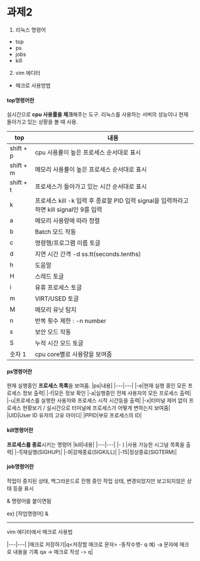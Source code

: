 # 과제2

1) 리눅스 명령어
* top
* ps
* jobs
* kill
2) vim 에디터
* 매크로 사용방법


#### top명령어란
실시간으로 **cpu 사용률을 체크**해주는 도구. 리눅스를 사용하는 서버의 성능이나 현재 돌아가고 있는 상황을 볼 때 사용.

|top|내용|
|---|---|
|shift + p|cpu 사용률이 높은 프로세스 순서대로 표시|
|shift + m|메모리 사용률이 높은 프로세스 순서대로 표시|
|shift + t|프로세스가 돌아가고 있는 시간 순서대로 표시|
|k|프로세스 kill -k 입력 후 종료할 PID 입력 signal을 입력하라고 하면 kill signal인 9를 입력|
|a|메모리 사용량에 따라 정렬|
|b|Batch 모드 작동|
|c|명령행/프로그램 이름 토글|
|d|지연 시간 간격 -d ss.tt(seconds.tenths)|
|h|도움말|
|H|스레드 토글|
|i|유휴 프로세스 토글|
|m|VIRT/USED 토글|
|M|메모리 유닛 탐지|
|n|반복 횟수 제한 : -n number|
|s|보안 모드 작동|
|S|누적 시간 모드 토글|
|숫자 1|cpu core별로 사용량을 보여줌|


#### ps명령어란
현재 실행중인 **프로세스 목록**을 보여줌.
|ps|내용|
|---|---|
|-e|현재 실행 중인 모든 프로세스 정보 출력|
|-f|모든 정보 확인
|-a|실행중인 전체 사용자의 모든 프로세스 출력|
|-u|프로세스를 실행한 사용자와 프로세스 시작 시간등을 출력|
|-x|터미널 제어 없이 프로세스 현황보기 / 실시간으로 터미널에 프로세스가 어떻게 변하는지 보여줌|
|UID|User ID 유저의 고유 아이디|
|PPID|부모 프로세스의 ID|


#### kill명령어란
**프로세스를 종료**시키는 명령어
|kill|내용|
|---|---|
|-ㅣ|사용 가능한 시그널 목록을 출력|
|-1|재실행(SIGHUP)|
|-9|강제종료(SIGKILL)|
|-15|정상종료(SIGTERM)|


#### job명령어란
작업이 중지된 상태, 백그라운드로 진행 중인 작업 상태, 변경되었지만 보고되지않은 상태 등을 표시

& 명령어를 붙이면됨

ex) [작업명령어] &

***

vim 에디터에서 매크로 사용법

|---|---|
|매크로 저장하기|q<저장할 매크로 문자>
-동작수행-
q
예)
-a 문자에 매크로 내용을 기록
qa -> 매크로 작성 -> q|

